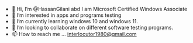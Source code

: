 - 👋 Hi, I’m @HassanGilani abd I am Microsoft Certified Windows Associate
- 👀 I’m interested in apps and programs testing
- 🌱 I’m currently learning windows 10 and windows 11.
- 💞️ I’m looking to collaborate on different software testing programs.
- 📫 How to reach me ... interlocutor1980@gmail.com

<!---
HassanGilani/HassanGilani is a ✨ special ✨ repository because its `README.md` (this file) appears on your GitHub profile.
You can click the Preview link to take a look at your changes.
--->
